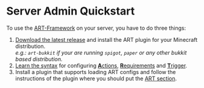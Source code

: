 # Server Admin Quickstart

To use the [ART-Framework](https://github.com/art-framework/art-framework) on your server, you have to do three things:

1. [Download the latest release](https://github.com/art-framework/art-framework/releases/latest) and install the ART plugin for your Minecraft distribution.  
   *e.g.: `art-bukkit` if your are running `spigot`, `paper` or any other bukkit based distribution.*
2. [Learn the syntax](syntax.md) for configuring [**A**ctions](actions.md), [**R**equirements](requirements.md) and [**T**rigger](trigger.md).
3. Install a plugin that supports loading ART configs and follow the instructions of the plugin where you should put the [ART section](#art-config-syntax).
